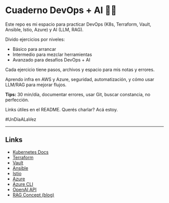 # Cuaderno DevOps + AI 🚀🤖

Este repo es mi espacio para practicar DevOps (K8s, Terraform, Vault, Ansible, Istio, Azure) y AI (LLM, RAG).

Divido ejercicios por niveles:

- Básico para arrancar  
- Intermedio para mezclar herramientas  
- Avanzado para desafíos DevOps + AI  

Cada ejercicio tiene pasos, archivos y espacio para mis notas y errores.

Aprendo infra en AWS y Azure, seguridad, automatización, y cómo usar LLM/RAG para mejorar flujos.

**Tips:** 30 min/día, documentar errores, usar Git, buscar constancia, no perfección.

Links útiles en el README. Querés charlar? Acá estoy.

#UnDíaALaVez

---

## Links

- [Kubernetes Docs](https://kubernetes.io/docs/)  
- [Terraform](https://www.terraform.io/docs)  
- [Vault](https://learn.hashicorp.com/vault)  
- [Ansible](https://docs.ansible.com/)  
- [Istio](https://istio.io/latest/docs/)  
- [Azure](https://learn.microsoft.com/azure/)  
- [Azure CLI](https://learn.microsoft.com/cli/azure/)  
- [OpenAI API](https://platform.openai.com/docs/)  
- [RAG Concept (blog)](https://www.pinecone.io/learn/rag/)
